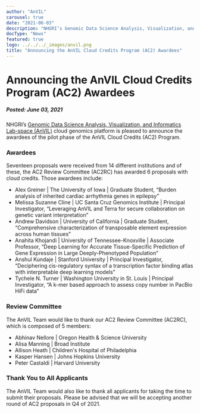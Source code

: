 ```yaml
---
author: "AnVIL"
carousel: true
date: "2021-06-03"
description: "NHGRI’s Genomic Data Science Analysis, Visualization, and Informatics Lab-space (AnVIL) cloud genomics platform is pleased to announce the awardees for the AnVIL Cloud Credits Program (AC2)."
docType: "News"
featured: true
logo: ../../../_images/anvil.png
title: "Announcing the AnVIL Cloud Credits Program (AC2) Awardees"
---
```


# Announcing the AnVIL Cloud Credits Program (AC2) Awardees

##### Posted: June 03, 2021

NHGRI’s [Genomic Data Science Analysis, Visualization, and Informatics Lab-space (AnVIL)](https://www.genome.gov/Funded-Programs-Projects/Computational-Genomics-and-Data-Science-Program/Genomic-Analysis-Visualization-Informatics-Lab-space-AnVIL) cloud genomics platform is pleased to announce the awardees of the pilot phase of the AnVIL Cloud Credits (AC2) Program.

### Awardees

Seventeen proposals were received from 14 different institutions and of these, the AC2 Review Committee (AC2RC) has awarded 6 proposals with cloud credits. Those awardees include:

- Alex Greiner | The University of Iowa | Graduate Student, “Burden analysis of inherited cardiac arrhythmia genes in epilepsy”
- Melissa Suzanne Cline | UC Santa Cruz Genomics Institute | Principal Investigator, “Leveraging AnVIL and Terra for secure collaboration on genetic variant interpretation”
- Andrew Davidson | University of California | Graduate Student, “Comprehensive characterization of transposable element expression across human tissues”
- Anahita Khojandi | University of Tennessee-Knoxville | Associate Professor, “Deep Learning for Accurate Tissue-Specific Prediction of Gene Expression in Large Deeply-Phenotyped Population”
- Anshul Kundaje | Stanford University | Principal Investigator, “Deciphering cis-regulatory syntax of a transcription factor binding atlas with interpretable deep learning models”
- Tychele N. Turner | Washington University in St. Louis | Principal Investigator, “A k-mer based approach to assess copy number in PacBio HiFi data”

### Review Committee

The AnVIL Team would like to thank our AC2 Review Committee (AC2RC), which is composed of 5 members:

- Abhinav Nellore | Oregon Health & Science University
- Alisa Manning | Broad Institute
- Allison Heath | Children's Hospital of Philadelphia
- Kasper Hansen | Johns Hopkins University
- Peter Castaldi | Harvard University

### Thank You to All Applicants

The AnVIL Team would also like to thank all applicants for taking the time to submit their proposals. Please be advised that we will be accepting another round of AC2 proposals in Q4 of 2021.
